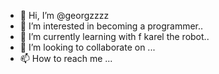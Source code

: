 - 👋 Hi, I’m @georgzzzz
- 👀 I’m interested in becoming a programmer..
- 🌱 I’m currently learning with f karel the robot..
- 💞️ I’m looking to collaborate on ...
- 📫 How to reach me ...

<!---
georgzzzz/georgzzzz is a ✨ special ✨ repository because its `README.md` (this file) appears on your GitHub profile.
You can click the Preview link to take a look at your changes.
--->
